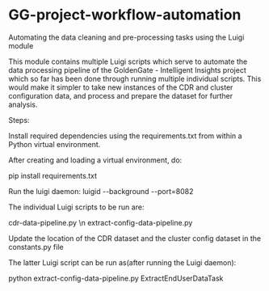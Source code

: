 # GG-project-workflow-automation
Automating the data cleaning and pre-processing tasks using the Luigi module

This module contains multiple Luigi scripts which serve to automate the data processing pipeline of the GoldenGate - Intelligent Insights project which so far has been done through running multiple individual scripts. This would make it simpler to take new instances of the CDR and cluster configuration data, and process and prepare the dataset for further analysis. 


Steps:

Install required dependencies using the requirements.txt from within a Python virtual environment. 

After creating and loading a virtual environment, do:

pip install requirements.txt

Run the luigi daemon:
luigid --background --port=8082 

The individual Luigi scripts to be run are:

cdr-data-pipeline.py \n
extract-config-data-pipeline.py

Update the location of the CDR dataset and the cluster config dataset in the constants.py file

The latter Luigi script can be run as(after running the Luigi daemon):

python extract-config-data-pipeline.py ExtractEndUserDataTask

